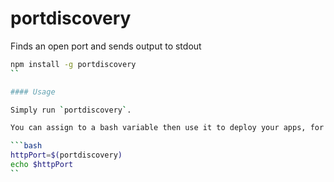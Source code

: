 portdiscovery
=============

Finds an open port and sends output to stdout

```bash
npm install -g portdiscovery
``

#### Usage

Simply run `portdiscovery`. 

You can assign to a bash variable then use it to deploy your apps, for example:

```bash
httpPort=$(portdiscovery)
echo $httpPort
``
